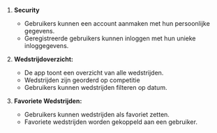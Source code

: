 1. **Security**
    - Gebruikers kunnen een account aanmaken met hun persoonlijke gegevens.
    - Geregistreerde gebruikers kunnen inloggen met hun unieke inloggegevens.

2. **Wedstrijdoverzicht:**
    - De app toont een overzicht van alle wedstrijden.
    - Wedstrijden zijn georderd op competitie
    - Gebruikers kunnen wedstrijden filteren op datum.

3. **Favoriete Wedstrijden:**
    - Gebruikers kunnen wedstrijden als favoriet zetten.
    - Favoriete wedstrijden worden gekoppeld aan een gebruiker.
